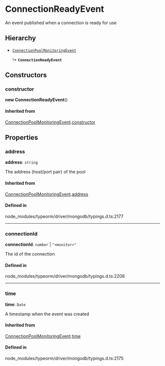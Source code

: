 # ConnectionReadyEvent

An event published when a connection is ready for use

## Hierarchy

- [`ConnectionPoolMonitoringEvent`](ConnectionPoolMonitoringEvent.md)

  ↳ **`ConnectionReadyEvent`**

## Constructors

### constructor

**new ConnectionReadyEvent**()

#### Inherited from

[ConnectionPoolMonitoringEvent](ConnectionPoolMonitoringEvent.md).[constructor](ConnectionPoolMonitoringEvent.md#constructor)

## Properties

### address

 **address**: `string`

The address (host/port pair) of the pool

#### Inherited from

[ConnectionPoolMonitoringEvent](ConnectionPoolMonitoringEvent.md).[address](ConnectionPoolMonitoringEvent.md#address)

#### Defined in

node_modules/typeorm/driver/mongodb/typings.d.ts:2177

___

### connectionId

 **connectionId**: `number` \| ``"<monitor>"``

The id of the connection

#### Defined in

node_modules/typeorm/driver/mongodb/typings.d.ts:2208

___

### time

 **time**: `Date`

A timestamp when the event was created

#### Inherited from

[ConnectionPoolMonitoringEvent](ConnectionPoolMonitoringEvent.md).[time](ConnectionPoolMonitoringEvent.md#time)

#### Defined in

node_modules/typeorm/driver/mongodb/typings.d.ts:2175

